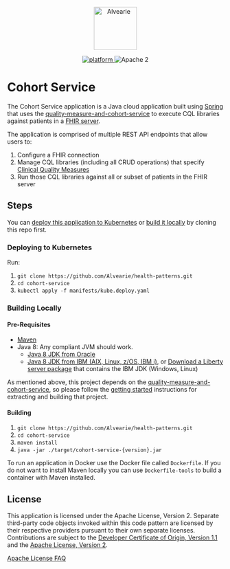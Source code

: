 <p align="center">
    <a href="https://github.com/Alvearie">
        <img src="https://avatars.githubusercontent.com/u/72946463?s=200&v=4" height="100" alt="Alvearie">
    </a>
</p>


<p align="center">
    <a href="https://www.ibm.com/developerworks/learn/java/">
    <img src="https://img.shields.io/badge/platform-java-lightgrey.svg?style=flat" alt="platform">
    </a>
    <img src="https://img.shields.io/badge/license-Apache2-blue.svg?style=flat" alt="Apache 2">
</p>


# Cohort Service

The Cohort Service application is a Java cloud application built using [Spring](https://spring.io/) that uses the [quality-measure-and-cohort-service](https://github.com/Alvearie/quality-measure-and-cohort-service) to execute CQL libraries against patients in a [FHIR server](https://ibm.github.io/FHIR/). 

The application is comprised of multiple REST API endpoints that allow users to:

1. Configure a FHIR connection
1. Manage CQL libraries (including all CRUD operations) that specify [Clinical Quality Measures](http://build.fhir.org/ig/HL7/cqf-measures/measure-conformance.html)
1. Run those CQL libraries against all or subset of patients in the FHIR server

## Steps

You can [deploy this application to Kubernetes](#deploying-to-kubernetes) or [build it locally](#building-locally) by cloning this repo first.

### Deploying to Kubernetes

Run:

1. `git clone https://github.com/Alvearie/health-patterns.git`
1. `cd cohort-service`
1. `kubectl apply -f manifests/kube.deploy.yaml`

### Building Locally

#### Pre-Requisites

* [Maven](https://maven.apache.org/install.html)
* Java 8: Any compliant JVM should work.
  * [Java 8 JDK from Oracle](http://www.oracle.com/technetwork/java/javase/downloads/index.html)
  * [Java 8 JDK from IBM (AIX, Linux, z/OS, IBM i)](http://www.ibm.com/developerworks/java/jdk/),
    or [Download a Liberty server package](https://developer.ibm.com/assets/wasdev/#filter/assetTypeFilters=PRODUCT)
    that contains the IBM JDK (Windows, Linux)

As mentioned above, this project depends on the [quality-measure-and-cohort-service](https://github.com/Alvearie/quality-measure-and-cohort-service), so please follow the [getting started](https://github.com/Alvearie/quality-measure-and-cohort-service/blob/main/docs/dev-guide/getting-started.md) instructions for extracting and building that project. 

#### Building

1. `git clone https://github.com/Alvearie/health-patterns.git`
1. `cd cohort-service`
1. `maven install`
1. `java -jar ./target/cohort-service-{version}.jar`


To run an application in Docker use the Docker file called `Dockerfile`. If you do not want to install Maven locally you can use `Dockerfile-tools` to build a container with Maven installed.

## License

This application is licensed under the Apache License, Version 2. Separate third-party code objects invoked within this code pattern are licensed by their respective providers pursuant to their own separate licenses. Contributions are subject to the [Developer Certificate of Origin, Version 1.1](https://developercertificate.org/) and the [Apache License, Version 2](https://www.apache.org/licenses/LICENSE-2.0.txt).

[Apache License FAQ](https://www.apache.org/foundation/license-faq.html#WhatDoesItMEAN)
